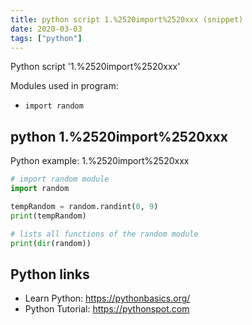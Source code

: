 ```yaml
---
title: python script 1.%2520import%2520xxx (snippet)
date: 2020-03-03
tags: ["python"]
---
```

Python script '1.%2520import%2520xxx'


Modules used in program: 
* `import random`

## python 1.%2520import%2520xxx

Python example: 1.%2520import%2520xxx

```python
# import random module
import random

tempRandom = random.randint(0, 9)
print(tempRandom)

# lists all functions of the random module
print(dir(random))


```

## Python links

- Learn Python: https://pythonbasics.org/
- Python Tutorial: https://pythonspot.com
